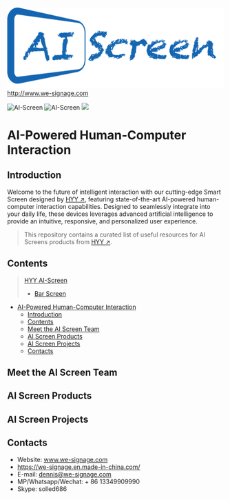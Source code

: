 
![HYY AI-Screen](./Documents/logo/AI_Screen.png)
http://www.we-signage.com

<p>
<img alt="AI-Screen" src="https://img.shields.io/github/discussions/industrialtablet/AI-Screen?color=162453&style=flat-square&label=AI-Screen&logo=github"/>
<img alt="AI-Screen" src="https://img.shields.io/badge/GitHub-AI%20Screen-5674dd.svg?style=flat?style=flat-square&logo=GitHub">
<img at = "AI-Screen" src="https://img.shields.io/badge/Google-AI%20Screen-4c86ea.svg?style=flat?style=flat-square&logo=Android">
</p> 

# AI-Powered Human-Computer Interaction


## Introduction
Welcome to the future of intelligent interaction with our cutting-edge Smart Screen designed by [HYY ↗](https://www.we-signage.com), featuring state-of-the-art AI-powered human-computer interaction capabilities. Designed to seamlessly integrate into your daily life, these devices leverages advanced artificial intelligence to provide an intuitive, responsive, and personalized user experience.
> This repository contains a curated list of useful resources for AI Screens products from [HYY ↗](https://www.we-signage.com).

## Contents
> [HYY AI-Screen](#hyy-ai-screen)
>  - [Bar Screen](./Documents/Products/bar-screen/README.md)

- [AI-Powered Human-Computer Interaction](#ai-powered-human-computer-interaction)
  - [Introduction](#introduction)
  - [Contents](#contents)
  - [Meet the AI Screen Team](#meet-the-ai-screen-team)
  - [AI Screen Products](#ai-screen-products)
  - [AI Screen Projects](#ai-screen-projects)
  - [Contacts](#contacts)

## Meet the AI Screen Team

## AI Screen Products

## AI Screen Projects

## Contacts

- Website: www.we-signage.com
- https://we-signage.en.made-in-china.com/
- E-mail: dennis@we-signage.com
- MP/Whatsapp/Wechat: + 86 13349909990
- Skype: solled686
